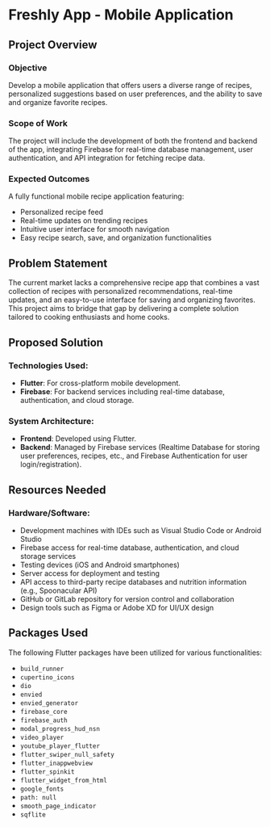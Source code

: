 # Freshly App - Mobile Application

## Project Overview

### Objective
Develop a mobile application that offers users a diverse range of recipes, personalized suggestions based on user preferences, and the ability to save and organize favorite recipes.

### Scope of Work
The project will include the development of both the frontend and backend of the app, integrating Firebase for real-time database management, user authentication, and API integration for fetching recipe data.

### Expected Outcomes
A fully functional mobile recipe application featuring:
- Personalized recipe feed
- Real-time updates on trending recipes
- Intuitive user interface for smooth navigation
- Easy recipe search, save, and organization functionalities

## Problem Statement
The current market lacks a comprehensive recipe app that combines a vast collection of recipes with personalized recommendations, real-time updates, and an easy-to-use interface for saving and organizing favorites. This project aims to bridge that gap by delivering a complete solution tailored to cooking enthusiasts and home cooks.

## Proposed Solution

### Technologies Used:
- **Flutter**: For cross-platform mobile development.
- **Firebase**: For backend services including real-time database, authentication, and cloud storage.

### System Architecture:
- **Frontend**: Developed using Flutter.
- **Backend**: Managed by Firebase services (Realtime Database for storing user preferences, recipes, etc., and Firebase Authentication for user login/registration).

## Resources Needed

### Hardware/Software:
- Development machines with IDEs such as Visual Studio Code or Android Studio
- Firebase access for real-time database, authentication, and cloud storage services
- Testing devices (iOS and Android smartphones)
- Server access for deployment and testing
- API access to third-party recipe databases and nutrition information (e.g., Spoonacular API)
- GitHub or GitLab repository for version control and collaboration
- Design tools such as Figma or Adobe XD for UI/UX design

## Packages Used
The following Flutter packages have been utilized for various functionalities:

- `build_runner`
- `cupertino_icons`
- `dio`
- `envied`
- `envied_generator`
- `firebase_core`
- `firebase_auth`
- `modal_progress_hud_nsn`
- `video_player`
- `youtube_player_flutter`
- `flutter_swiper_null_safety`
- `flutter_inappwebview`
- `flutter_spinkit`
- `flutter_widget_from_html`
- `google_fonts`
- `path: null`
- `smooth_page_indicator`
- `sqflite`


